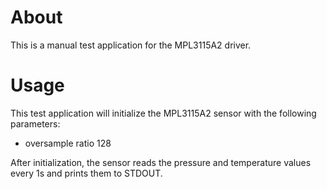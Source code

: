 # About
This is a manual test application for the MPL3115A2 driver.

# Usage
This test application will initialize the MPL3115A2 sensor with the following parameters:
 - oversample ratio 128

After initialization, the sensor reads the pressure and temperature values every 1s
and prints them to STDOUT.
